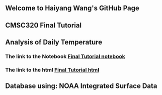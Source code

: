 ## Welcome to Haiyang Wang's GitHub Page

## CMSC320 Final Tutorial

## Analysis of Daily Temperature

### The link to the Notebook [Final Tutorial notebook](https://dukeocean.github.io/HaiyangWangFinalTutorial/blob/main/CMSC320_Final%20Tutorial.ipynb)

### The link to the html [Final Tutorial html](https://dukeocean.github.io/HaiyangWangFinalTutorial/blob/main/CMSC320_Final_Tutorial.html)

## Database using: NOAA Integrated Surface Data



